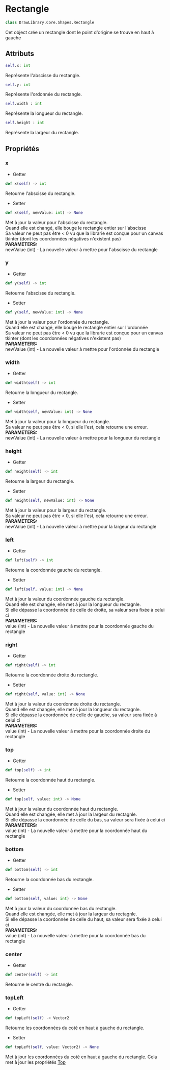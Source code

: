 # Rectangle

```python
class DrawLibrary.Core.Shapes.Rectangle
```
Cet object crée un rectangle dont le point d'origine se trouve en haut à gauche

## Attributs
```python
self.x: int
```
Représente l'abscisse du rectangle.
```python
self.y: int
```
Représente l'ordonnée du rectangle.
```python
self.width : int
```
Représente la longueur du rectangle.
```python
self.height : int
```
Représente la largeur du rectangle.

## Propriétés

### x
- Getter
```python
def x(self) -> int
```
Retourne l'abscisse du rectangle.
- Setter
```python
def x(self, newValue: int) -> None
```
Met à jour la valeur pour l'abscisse du rectangle.<br>
Quand elle est changé, elle bouge le rectangle entier sur l'abscisse<br>
Sa valeur ne peut pas être < 0 vu que la librarie est conçue pour un canvas tkinter (dont les coordonnées négatives n'existent pas)<br>
**PARAMETERS:**<br>
newValue (int) - La nouvelle valeur à mettre pour l'abscisse du rectangle

### y
- Getter
```python
def y(self) -> int
```
Retourne l'abscisse du rectangle.
- Setter
```python
def y(self, newValue: int) -> None
```
Met à jour la valeur pour l'ordonnée du rectangle.<br>
Quand elle est changé, elle bouge le rectangle entier sur l'ordonnée<br>
Sa valeur ne peut pas être < 0 vu que la librarie est conçue pour un canvas tkinter (dont les coordonnées négatives n'existent pas)<br>
**PARAMETERS:**<br>
newValue (int) - La nouvelle valeur à mettre pour l'ordonnée du rectangle

### width
- Getter
```python
def width(self) -> int
```
Retourne la longueur du rectangle.
- Setter
```python
def width(self, newValue: int) -> None
```
Met à jour la valeur pour la longueur du rectangle.<br>
Sa valeur ne peut pas être < 0, si elle l'est, cela retourne une erreur.<br>
**PARAMETERS:**<br>
newValue (int) - La nouvelle valeur à mettre pour la longueur du rectangle

### height
- Getter
```python
def height(self) -> int
```
Retourne la largeur du rectangle.
- Setter
```python
def height(self, newValue: int) -> None
```
Met à jour la valeur pour la largeur du rectangle.<br>
Sa valeur ne peut pas être < 0, si elle l'est, cela retourne une erreur.<br>
**PARAMETERS:**<br>
newValue (int) - La nouvelle valeur à mettre pour la largeur du rectangle

### left
- Getter
```python
def left(self) -> int
```
Retourne la coordonnée gauche du rectangle.
- Setter
```python
def left(self, value: int) -> None
```
Met à jour la valeur du coordonnée gauche du rectangle. <br>
Quand elle est changée, elle met à jour la longueur du rectagnle. <br>
Si elle dépasse la coordonnée de celle de droite, sa valeur sera fixée à celui ci <br>
**PARAMETERS:**<br>
value (int) - La nouvelle valeur à mettre pour la coordonnée gauche du rectangle

### right
- Getter
```python
def right(self) -> int
```
Retourne la coordonnée droite du rectangle.
- Setter
```python
def right(self, value: int) -> None
```
Met à jour la valeur du coordonnée droite du rectangle. <br>
Quand elle est changée, elle met à jour la longueur du rectagnle. <br>
Si elle dépasse la coordonnée de celle de gauche, sa valeur sera fixée à celui ci <br>
**PARAMETERS:**<br>
value (int) - La nouvelle valeur à mettre pour la coordonnée droite du rectangle

### top
- Getter
```python
def top(self) -> int
```
Retourne la coordonnée haut du rectangle.
- Setter
```python
def top(self, value: int) -> None
```
Met à jour la valeur du coordonnée haut du rectangle. <br>
Quand elle est changée, elle met à jour la largeur du rectagnle. <br>
Si elle dépasse la coordonnée de celle du bas, sa valeur sera fixée à celui ci <br>
**PARAMETERS:**<br>
value (int) - La nouvelle valeur à mettre pour la coordonnée haut du rectangle


### bottom
- Getter
```python
def bottom(self) -> int
```
Retourne la coordonnée bas du rectangle.
- Setter
```python
def bottom(self, value: int) -> None
```
Met à jour la valeur du coordonnée bas du rectangle. <br>
Quand elle est changée, elle met à jour la largeur du rectagnle. <br>
Si elle dépasse la coordonnée de celle du haut, sa valeur sera fixée à celui ci <br>
**PARAMETERS:**<br>
value (int) - La nouvelle valeur à mettre pour la coordonnée bas du rectangle

### center
- Getter
```python
def center(self) -> int
```
Retourne le centre du rectangle.

### topLeft
- Getter
```python
def topLeft(self) -> Vector2
```
Retourne les coordonnées du coté en haut à gauche du rectangle.
- Setter
```python
def topLeft(self, value: Vector2) -> None
```
Met à jour les coordonnées du coté en haut à gauche du rectangle.
Cela met à jour les propriétés [Top](###top)
